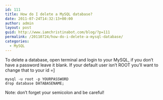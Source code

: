 ```yaml
---
id: 111
title: How do I delete a MySQL database?
date: 2011-07-24T14:32:13+00:00
author: admin
layout: post
guid: http://www.iamchristinabot.com/blog/?p=111
permalink: /20110724/how-do-i-delete-a-mysql-database/
categories:
  - MySQL
---
```

To delete a database, open terminal and login to your MySQL, if you don&#8217;t have a password leave it blank. If your default user isn&#8217;t ROOT you&#8217;ll want to change that to your id =]

    
    mysql -u root -p YOURPASSWORD
    drop database DATABASENAME;
    
    

Note: don&#8217;t forget your semicolon and be careful!